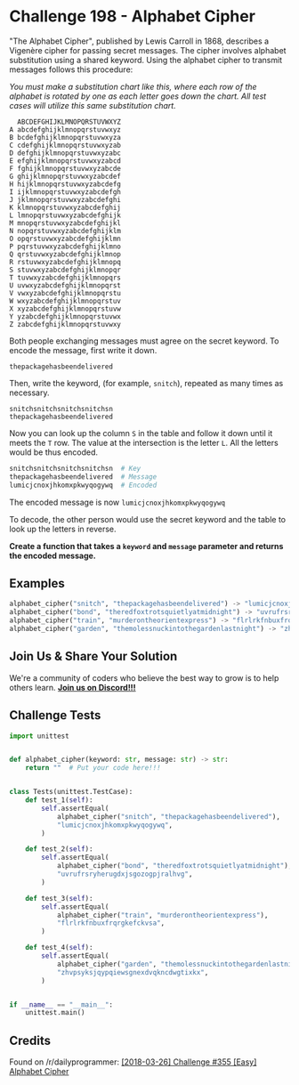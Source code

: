 # Challenge 198 - Alphabet Cipher

"The Alphabet Cipher", published by Lewis Carroll in 1868, describes a Vigenère cipher for passing secret messages. The cipher involves alphabet substitution using a shared keyword. Using the alphabet cipher to transmit messages follows this procedure:

*You must make a substitution chart like this, where each row of the alphabet is rotated by one as each letter goes down the chart. All test cases will utilize this same substitution chart.*
 
```
  ABCDEFGHIJKLMNOPQRSTUVWXYZ
A abcdefghijklmnopqrstuvwxyz
B bcdefghijklmnopqrstuvwxyza
C cdefghijklmnopqrstuvwxyzab
D defghijklmnopqrstuvwxyzabc
E efghijklmnopqrstuvwxyzabcd
F fghijklmnopqrstuvwxyzabcde
G ghijklmnopqrstuvwxyzabcdef
H hijklmnopqrstuvwxyzabcdefg
I ijklmnopqrstuvwxyzabcdefgh
J jklmnopqrstuvwxyzabcdefghi
K klmnopqrstuvwxyzabcdefghij
L lmnopqrstuvwxyzabcdefghijk
M mnopqrstuvwxyzabcdefghijkl
N nopqrstuvwxyzabcdefghijklm
O opqrstuvwxyzabcdefghijklmn
P pqrstuvwxyzabcdefghijklmno
Q qrstuvwxyzabcdefghijklmnop
R rstuvwxyzabcdefghijklmnopq
S stuvwxyzabcdefghijklmnopqr
T tuvwxyzabcdefghijklmnopqrs
U uvwxyzabcdefghijklmnopqrst
V vwxyzabcdefghijklmnopqrstu
W wxyzabcdefghijklmnopqrstuv
X xyzabcdefghijklmnopqrstuvw
Y yzabcdefghijklmnopqrstuvwx
Z zabcdefghijklmnopqrstuvwxy
```
Both people exchanging messages must agree on the secret keyword. To encode the message, first write it down.
```
thepackagehasbeendelivered
```
Then, write the keyword, (for example, `snitch`), repeated as many times as necessary.
```
snitchsnitchsnitchsnitchsn
thepackagehasbeendelivered
```
Now you can look up the column `S` in the table and follow it down until it meets the `T` row. The value at the intersection is the letter `L`. All the letters would be thus encoded.
```python
snitchsnitchsnitchsnitchsn  # Key
thepackagehasbeendelivered  # Message  
lumicjcnoxjhkomxpkwyqogywq  # Encoded
```
The encoded message is now `lumicjcnoxjhkomxpkwyqogywq`

To decode, the other person would use the secret keyword and the table to look up the letters in reverse.

__Create a function that takes a `keyword` and `message` parameter and returns the encoded message.__

## Examples
```python
alphabet_cipher("snitch", "thepackagehasbeendelivered") -> "lumicjcnoxjhkomxpkwyqogywq"
alphabet_cipher("bond", "theredfoxtrotsquietlyatmidnight") -> "uvrufrsryherugdxjsgozogpjralhvg"
alphabet_cipher("train", "murderontheorientexpress") -> "flrlrkfnbuxfrqrgkefckvsa"
alphabet_cipher("garden", "themolessnuckintothegardenlastnight") -> "zhvpsyksjqypqiewsgnexdvqkncdwgtixkx"
```
## Join Us & Share Your Solution

We're a community of coders who believe the best way to grow is to help others learn. **[Join us on Discord!!!](https://discord.gg/sfHykntuGy)**

## Challenge Tests
```python
import unittest


def alphabet_cipher(keyword: str, message: str) -> str:
    return ""  # Put your code here!!!


class Tests(unittest.TestCase):
    def test_1(self):
        self.assertEqual(
            alphabet_cipher("snitch", "thepackagehasbeendelivered"),
            "lumicjcnoxjhkomxpkwyqogywq",
        )

    def test_2(self):
        self.assertEqual(
            alphabet_cipher("bond", "theredfoxtrotsquietlyatmidnight"),
            "uvrufrsryherugdxjsgozogpjralhvg",
        )

    def test_3(self):
        self.assertEqual(
            alphabet_cipher("train", "murderontheorientexpress"),
            "flrlrkfnbuxfrqrgkefckvsa",
        )

    def test_4(self):
        self.assertEqual(
            alphabet_cipher("garden", "themolessnuckintothegardenlastnight"),
            "zhvpsyksjqypqiewsgnexdvqkncdwgtixkx",
        )


if __name__ == "__main__":
    unittest.main()
```
## Credits

Found on /r/dailyprogrammer: [\[2018-03-26\] Challenge #355 \[Easy\] Alphabet Cipher](https://www.reddit.com/r/dailyprogrammer/comments/879u8b/20180326_challenge_355_easy_alphabet_cipher/)
